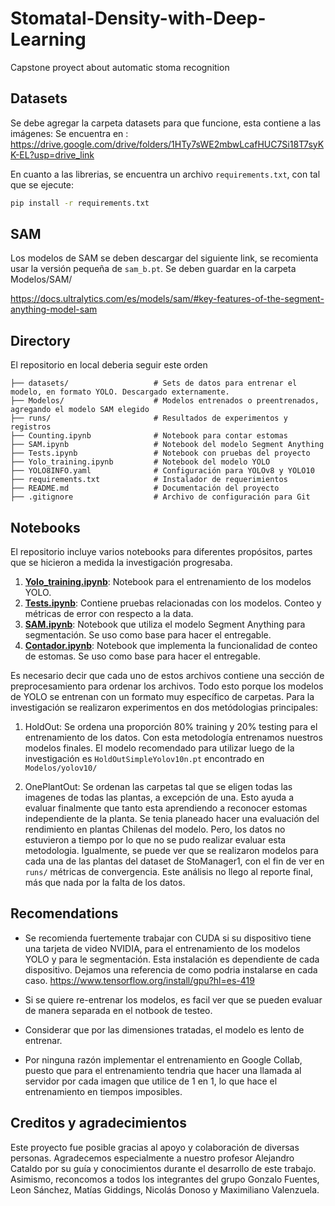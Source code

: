 # Stomatal-Density-with-Deep-Learning
Capstone proyect about automatic stoma recognition

## Datasets
Se debe agregar la carpeta datasets para que funcione, esta contiene a las imágenes:
Se encuentra en : https://drive.google.com/drive/folders/1HTy7sWE2mbwLcafHUC7Si18T7syKK-EL?usp=drive_link

En cuanto a las librerias, se encuentra un archivo `requirements.txt`, con tal que se ejecute:

```bash
pip install -r requirements.txt
```
## SAM
Los modelos de SAM se deben descargar del siguiente link, se recomienta usar la versión pequeña de `sam_b.pt`. Se deben guardar en la carpeta Modelos/SAM/

https://docs.ultralytics.com/es/models/sam/#key-features-of-the-segment-anything-model-sam


## Directory 

El repositorio en local deberia seguir este orden
```
├── datasets/                   # Sets de datos para entrenar el modelo, en formato YOLO. Descargado externamente.
├── Modelos/                    # Modelos entrenados o preentrenados, agregando el modelo SAM elegido
├── runs/                       # Resultados de experimentos y registros
├── Counting.ipynb              # Notebook para contar estomas
├── SAM.ipynb                   # Notebook del modelo Segment Anything
├── Tests.ipynb                 # Notebook con pruebas del proyecto
├── Yolo_training.ipynb         # Notebook del modelo YOLO
├── YOLO8INFO.yaml              # Configuración para YOLOv8 y YOLO10
├── requirements.txt            # Instalador de requerimientos
├── README.md                   # Documentación del proyecto
├── .gitignore                  # Archivo de configuración para Git
```

## Notebooks
El repositorio incluye varios notebooks para diferentes propósitos, partes que se hicieron a medida la investigación progresaba. 

1. **[Yolo_training.ipynb](./Yolo_training.ipynb)**: Notebook para el entrenamiento de los modelos YOLO.
2. **[Tests.ipynb](./Tests.ipynb)**: Contiene pruebas relacionadas con los modelos. Conteo y métricas de error con respecto a la data.
3. **[SAM.ipynb](./SAM.ipynb)**: Notebook que utiliza el modelo Segment Anything para segmentación. Se uso como base para hacer el entregable.
4. **[Contador.ipynb](./Contador.ipynb)**: Notebook que implementa la funcionalidad de conteo de estomas. Se uso como base para hacer el entregable.

Es necesario decir que cada uno de estos archivos contiene una sección de preprocesamiento para ordenar los archivos. Todo esto porque los modelos de YOLO se entrenan con un formato muy específico de carpetas.
Para la investigación se realizaron experimentos en dos metódologias principales:

1. HoldOut: Se ordena una proporción 80% training y 20% testing para el entrenamiento de los datos. Con esta metodología entrenamos nuestros modelos finales. El modelo recomendado para utilizar luego de la investigación es `HoldOutSimpleYolov10n.pt` encontrado en `Modelos/yolov10/`

2. OnePlantOut: Se ordenan las carpetas tal que se eligen todas las imagenes de todas las plantas, a excepción de una. Esto ayuda a evaluar finalmente que tanto esta aprendiendo a reconocer estomas independiente de la planta. Se tenia planeado hacer una evaluación del rendimiento en plantas Chilenas del modelo. Pero, los datos no estuvieron a tiempo por lo que no se pudo realizar evaluar esta metodologia. Igualmente, se puede ver que se realizaron modelos para cada una de las plantas del dataset de StoManager1, con el fin de ver en `runs/` métricas de convergencia. Este análisis no llego al reporte final, más que nada por la falta de los datos.



## Recomendations

- Se recomienda fuertemente trabajar con CUDA si su dispositivo tiene una tarjeta de video NVIDIA, para el entrenamiento de los modelos YOLO y para le segmentación. Esta instalación es dependiente de cada dispositivo. Dejamos una referencia de como podria instalarse en cada caso. https://www.tensorflow.org/install/gpu?hl=es-419

- Si se quiere re-entrenar los modelos, es facil ver que se pueden evaluar de manera separada en el notbook de testeo. 

- Considerar que por las dimensiones tratadas, el modelo es lento de entrenar.

- Por ninguna razón implementar el entrenamiento en Google Collab, puesto que para el entrenamiento tendria que hacer una llamada al servidor por cada imagen que utilice de 1 en 1, lo que hace el entrenamiento en tiempos imposibles.

## Creditos y agradecimientos

Este proyecto fue posible gracias al apoyo y colaboración de diversas personas. Agradecemos especialmente a nuestro profesor Alejandro Cataldo por su guía y conocimientos durante el desarrollo de este trabajo. Asimismo, reconcomos a todos los integrantes del grupo Gonzalo Fuentes, Leon Sánchez, Matías Giddings, Nicolás Donoso y Maximiliano Valenzuela.